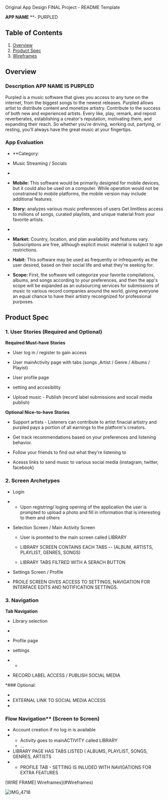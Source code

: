 Original App Design FINAL Project - README Template


**APP NAME**  **- PURPLED

## Table of Contents
1. [Overview](#Overview)
1. [Product Spec](#Product-Spec)
1. [Wireframes](#Wireframes)


## Overview
### Description APP NAME IS PURPLED 


Purpled is a music software that gives you access to any tune on the internet, from the biggest songs to the newest releases. Purpled allows artist to distribute content and monetize artistry.
Contribute to the success of both new and experienced artists. Every like, play, remark, and repost reverberates, establishing a creator's reputation, motivating them, and expanding their reach. So whether you're driving, working out, partying, or resting, you'll always have the great music at your fingertips.

### App Evaluation


- **Category: 
- Music Streaming / Socials 
- 
- **Mobile:** This software would be primarily designed for mobile devices, but it could also be used on a computer. While operation would not be constrained to mobile platforms, the mobile version may include additional features.

- **Story:** analyzes various music preferences of users Get limitless access to millions of songs, curated playlists, and unique material from your favorite artists.
- 
- **Market:** Country, location, and plan availability and features vary. Subscriptions are free, although explicit music material is subject to age restrictions.

- **Habit:** This software may be used as frequently or infrequently as the user desired, based on their social life and what they're seeking for.
 
- **Scope:** First, the software will categorize your favorite compilations, albums, and songs according to your preferences, and then the app's scope will be expanded as an outsourcing services for submissions of music to various record companies around the world, giving everyone an equal chance to have their artistry recongnized for professional purposes.

## Product Spec

### 1. User Stories (Required and Optional)

**Required Must-have Stories**

* User log in / register to gain access

* User mainActivity page with tabs (songs ,Artist / Genre / Albums / Playist) 
 
* User profile page

* setting and accesibility 

* Upload music - Publish (record label submissions and socail media publish)
 
**Optional Nice-to-have Stories**

* Support artists - Listeners can contribute to artist finacial artistry and  purpled pays a portion of all earnings to the platform's creators.
 
* Get track recommendations based on your preferences and listening behavior.
 
* Follow your friends to find out what they're listening to
 
* Acesss links  to send music to various social media (instagram, twitter, facebook)

### 2. Screen Archetypes

* Login
*
   * Upon registring/ loging opening of the application the user is prompted to upload a photo and fill in information that is interesting to them and others
   
* Selection Screen / Main Activity Screen
 
   * User is promted to the main screen called LIBRARY 
    
   * LIBRARY SCREEN CONTAINS EACH TABS -- (ALBUM, ARTISTS, PLAYLIST, GENRES, SONGS)
    
   * LIBRARY TABS FILTRED WITH A SERACH BUTTON


* Settings Screen / Profile
* 
  PROILE SCREEN GIVES ACCESS TO SETTINGS, NAVIGATION FOR INTERFACE EDITS AND NOTIFICATION SETTINGS.
  
### 3. Navigation

**Tab Navigation** 

* Library selection
* 
*  Profile page

*   settings 
*   *  
*   RECORD LABEL ACCESS / PUBLISH SOCIAL MEDIA

*### Optional:


*   
*    EXTERNAL LINK TO SOCIAL MEDIA ACCESS 
*   
### Flow Navigation** (Screen to Screen)

*  Account creation if no log in is available
* 
   *  Activity goes to mainACTIVITY called LIBRARY 
   * ...
* LIBRARY PAGE HAS TABS LISTED ( ALBUMS, PLAYLIST, SONGS, GENRES, ARTISTS
* 
   * PROFILE TAB - SETTING IS INLUDED WITH NAVIGATIONS FOR EXTRA FEATURES 


[WIRE FRAME] Wireframes](#Wireframes)


   ![IMG_4718](https://user-images.githubusercontent.com/105090910/173666896-e63747fd-3dbe-41f9-ac21-3417c063a33c.jpg)


